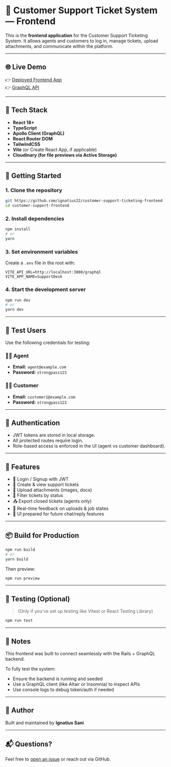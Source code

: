 
# 📨 Customer Support Ticket System — Frontend

This is the **frontend application** for the Customer Support Ticketing System. It allows agents and customers to log in, manage tickets, upload attachments, and communicate within the platform.

---

## 🌐 Live Demo

👉 [Deployed Frontend App](https://dreamy-eclair-2cf1f5.netlify.app)  
👉 [GraphQL API](https://customersupportticketapi-production.up.railway.app/graphql)

---

## 🧰 Tech Stack

- **React 18+**
- **TypeScript**
- **Apollo Client (GraphQL)**
- **React Router DOM**
- **TailwindCSS**
- **Vite** (or Create React App, if applicable)
- **Cloudinary (for file previews via Active Storage)**

---

## 🚀 Getting Started

### 1. Clone the repository

```bash
git https://github.com/ignatius22/customer-support-ticketing-frontend
cd customer-support-frontend
````

### 2. Install dependencies

```bash
npm install
# or
yarn
```

### 3. Set environment variables

Create a `.env` file in the root with:

```env
VITE_API_URL=http://localhost:3000/graphql
VITE_APP_NAME=SupportDesk
```

### 4. Start the development server

```bash
npm run dev
# or
yarn dev
```

---

## 👤 Test Users

Use the following credentials for testing:

### 🧑‍💼 Agent

* **Email:** `agent@example.com`
* **Password:** `strongpass123`

### 🙋‍♂️ Customer

* **Email:** `customer1@example.com`
* **Password:** `strongpass123`

---

## 🔐 Authentication

* JWT tokens are stored in local storage.
* All protected routes require login.
* Role-based access is enforced in the UI (agent vs customer dashboard).

---

## 🧾 Features

* 🔐 Login / Signup with JWT
* 📄 Create & view support tickets
* 📎 Upload attachments (images, docs)
* 🎫 Filter tickets by status
* 📤 Export closed tickets (agents only)
* 🔁 Real-time feedback on uploads & job states
* 💬 UI prepared for future chat/reply features

---

## 📦 Build for Production

```bash
npm run build
# or
yarn build
```

Then preview:

```bash
npm run preview
```

---

## 🧪 Testing (Optional)

> (Only if you've set up testing like Vitest or React Testing Library)

```bash
npm run test
```

---

## 🧠 Notes

This frontend was built to connect seamlessly with the Rails + GraphQL backend.

To fully test the system:

* Ensure the backend is running and seeded
* Use a GraphQL client (like Altair or Insomnia) to inspect APIs
* Use console logs to debug token/auth if needed

---

## 👤 Author

Built and maintained by **Ignatius Sani**

---

## 📬 Questions?

Feel free to [open an issue](https://github.com/ignatius22/customer-support-ticketing-frontend/issues) or reach out via GitHub.



